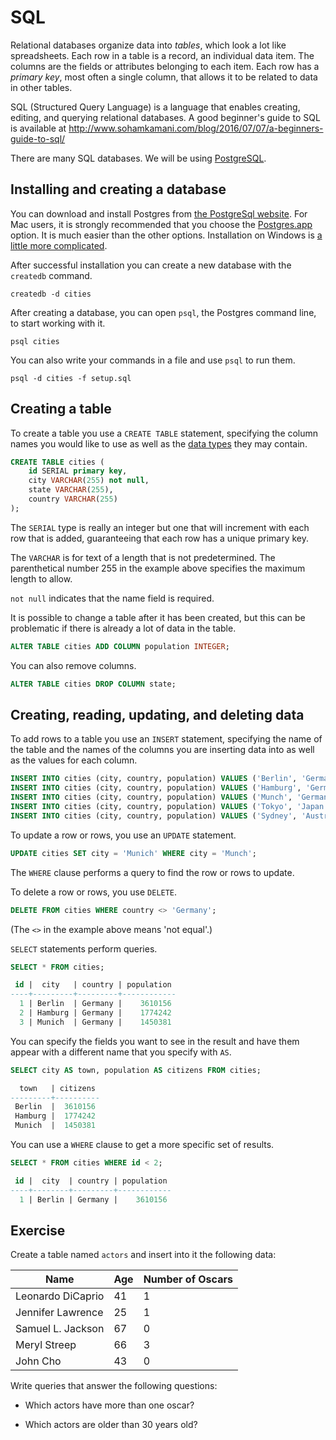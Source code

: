 # SQL

Relational databases organize data into _tables_, which look a lot like spreadsheets. Each row in a table is a record, an individual data item. The columns are the fields or attributes belonging to each item. Each row has a _primary key_, most often a single column, that allows it to be related to data in other tables.

SQL (Structured Query Language) is a language that enables creating, editing, and querying relational databases. A good beginner's guide to SQL is available at <a href="http://www.sohamkamani.com/blog/2016/07/07/a-beginners-guide-to-sql/">http://www.sohamkamani.com/blog/2016/07/07/a-beginners-guide-to-sql/</a>

There are many SQL databases. We will be using <a href="https://www.postgresql.org/">PostgreSQL</a>.

## Installing and creating a database

You can download and install Postgres from <a href="https://www.postgresql.org/download/">the PostgreSql website</a>. For Mac users, it is strongly recommended that you choose the [Postgres.app](http://postgresapp.com/) option. It is much easier than the other options. Installation on Windows is [a little more complicated](win.md).

After successful installation you can create a new database with the `createdb` command.

```
createdb -d cities
```

After creating a database, you can open `psql`, the Postgres command line, to start working with it.

```
psql cities
```

You can also write your commands in a file and use `psql` to run them.

```
psql -d cities -f setup.sql
```

## Creating a table

To create a table you use a `CREATE TABLE` statement, specifying the column names you would like to use as well as the <a href="https://www.postgresql.org/docs/9.5/static/datatype.html">data types</a> they may contain.

```sql
CREATE TABLE cities (
    id SERIAL primary key,
    city VARCHAR(255) not null,
    state VARCHAR(255),
    country VARCHAR(255)
);
```

The `SERIAL` type is really an integer but one that will increment with each row that is added, guaranteeing that each row has a unique primary key.

The `VARCHAR` is for text of a length that is not predetermined. The parenthetical number 255 in the example above specifies the maximum length to allow.

`not null` indicates that the name field is required.

It is possible to change a table after it has been created, but this can be problematic if there is already a lot of data in the table.

```sql
ALTER TABLE cities ADD COLUMN population INTEGER;
```

You can also remove columns.

```sql
ALTER TABLE cities DROP COLUMN state;
```

## Creating, reading, updating, and deleting data

To add rows to a table you use an `INSERT` statement, specifying the name of the table and the names of the columns you are inserting data into as well as the values for each column.

```sql
INSERT INTO cities (city, country, population) VALUES ('Berlin', 'Germany', 3610156);
INSERT INTO cities (city, country, population) VALUES ('Hamburg', 'Germany', 1774242);
INSERT INTO cities (city, country, population) VALUES ('Munch', 'Germany', 1450381);
INSERT INTO cities (city, country, population) VALUES ('Tokyo', 'Japan', 13617445);
INSERT INTO cities (city, country, population) VALUES ('Sydney', 'Australia', 4921000);
```

To update a row or rows, you use an `UPDATE` statement.

```sql
UPDATE cities SET city = 'Munich' WHERE city = 'Munch';
```

The `WHERE` clause performs a query to find the row or rows to update.

To delete a row or rows, you use `DELETE`.

```sql
DELETE FROM cities WHERE country <> 'Germany';
```

(The `<>` in the example above means 'not equal'.)

`SELECT` statements perform queries.

```sql
SELECT * FROM cities;

 id |  city   | country | population 
----+---------+---------+------------
  1 | Berlin  | Germany |    3610156
  2 | Hamburg | Germany |    1774242
  3 | Munich  | Germany |    1450381
```

You can specify the fields you want to see in the result and have them appear with a different name that you specify with `AS`.

```sql
SELECT city AS town, population AS citizens FROM cities;

  town   | citizens 
---------+----------
 Berlin  |  3610156
 Hamburg |  1774242
 Munich  |  1450381
```

You can use a `WHERE` clause to get a more specific set of results.

```sql
SELECT * FROM cities WHERE id < 2;

 id |  city  | country | population 
----+--------+---------+------------
  1 | Berlin | Germany |    3610156
```

## Exercise

 Create a table named `actors` and insert into it the following data:

| Name              | Age  | Number of Oscars |
| ----------------- | ---- | ---------------- |
| Leonardo DiCaprio | 41   | 1                |
| Jennifer Lawrence | 25   | 1                |
| Samuel L. Jackson | 67   | 0                |
| Meryl Streep      | 66   | 3                |
| John Cho          | 43   | 0                |

Write queries that answer the following questions:

* Which actors have more than one oscar?

* Which actors are older than 30 years old?
